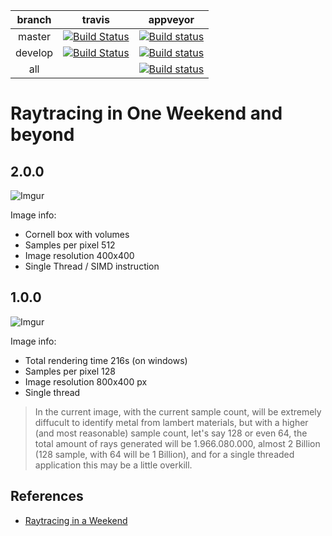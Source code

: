 | branch | travis | appveyor |
| :---: | :---: | :---: |
| master | [![Build Status](https://travis-ci.org/raytracingDevTeam/raytracing.svg?branch=master)](https://travis-ci.org/raytracingDevTeam/raytracing) | [![Build status](https://ci.appveyor.com/api/projects/status/1mi2agvpc8ln8ffi/branch/master?svg=true)](https://ci.appveyor.com/project/andrearastelli/raytracing/branch/master) |
| develop | [![Build Status](https://travis-ci.org/raytracingDevTeam/raytracing.svg?branch=develop)](https://travis-ci.org/raytracingDevTeam/raytracing) | [![Build status](https://ci.appveyor.com/api/projects/status/1mi2agvpc8ln8ffi/branch/master?svg=true)](https://ci.appveyor.com/project/andrearastelli/raytracing/branch/develop) |
| all || [![Build status](https://ci.appveyor.com/api/projects/status/1mi2agvpc8ln8ffi?svg=true)](https://ci.appveyor.com/project/andrearastelli/raytracing) |

# Raytracing in One Weekend and beyond

## 2.0.0
![Imgur](https://i.imgur.com/5SPowYd.png)

Image info:
- Cornell box with volumes
- Samples per pixel 512
- Image resolution 400x400
- Single Thread / SIMD instruction

## 1.0.0
![Imgur](https://i.imgur.com/KLX1Kv6.png)

Image info:
- Total rendering time 216s (on windows)
- Samples per pixel 128
- Image resolution 800x400 px
- Single thread

> In the current image, with the current sample count, will be extremely diffucult to identify metal from lambert materials, but with a higher (and most reasonable) sample count, let's say 128 or even 64, the total amount of rays generated will be 1.966.080.000, almost 2 Billion (128 sample, with 64 will be 1 Billion), and for a single threaded application this may be a little overkill.


## References
- [Raytracing in a Weekend](http://amzn.eu/3JyrhOX)
